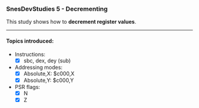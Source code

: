 ### SnesDevStudies 5 - Decrementing

This study shows how to **decrement register values**.

---

#### Topics introduced:

- Instructions:
    - [x] sbc, dex, dey (sub)

- Addressing modes:
    - [x] Absolute,X: $c000,X
    - [x] Absolute,Y: $c000,Y

- PSR flags:
    - [x] N
    - [x] Z
